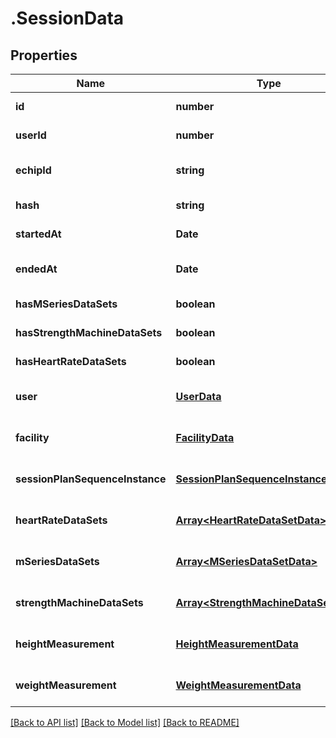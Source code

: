 # .SessionData

## Properties

Name | Type | Description | Notes
------------ | ------------- | ------------- | -------------
**id** | **number** |  | [default to undefined]
**userId** | **number** |  | [default to undefined]
**echipId** | **string** |  | [optional] [default to undefined]
**hash** | **string** |  | [default to undefined]
**startedAt** | **Date** |  | [default to undefined]
**endedAt** | **Date** |  | [optional] [default to undefined]
**hasMSeriesDataSets** | **boolean** |  | [default to undefined]
**hasStrengthMachineDataSets** | **boolean** |  | [default to undefined]
**hasHeartRateDataSets** | **boolean** |  | [default to undefined]
**user** | [**UserData**](UserData.md) |  | [optional] [default to undefined]
**facility** | [**FacilityData**](FacilityData.md) |  | [optional] [default to undefined]
**sessionPlanSequenceInstance** | [**SessionPlanSequenceInstanceData**](SessionPlanSequenceInstanceData.md) |  | [optional] [default to undefined]
**heartRateDataSets** | [**Array&lt;HeartRateDataSetData&gt;**](HeartRateDataSetData.md) |  | [optional] [default to undefined]
**mSeriesDataSets** | [**Array&lt;MSeriesDataSetData&gt;**](MSeriesDataSetData.md) |  | [optional] [default to undefined]
**strengthMachineDataSets** | [**Array&lt;StrengthMachineDataSetData&gt;**](StrengthMachineDataSetData.md) |  | [optional] [default to undefined]
**heightMeasurement** | [**HeightMeasurementData**](HeightMeasurementData.md) |  | [optional] [default to undefined]
**weightMeasurement** | [**WeightMeasurementData**](WeightMeasurementData.md) |  | [optional] [default to undefined]


[[Back to API list]](../README.md#documentation-for-api-endpoints) [[Back to Model list]](../README.md#documentation-for-models) [[Back to README]](../README.md)
